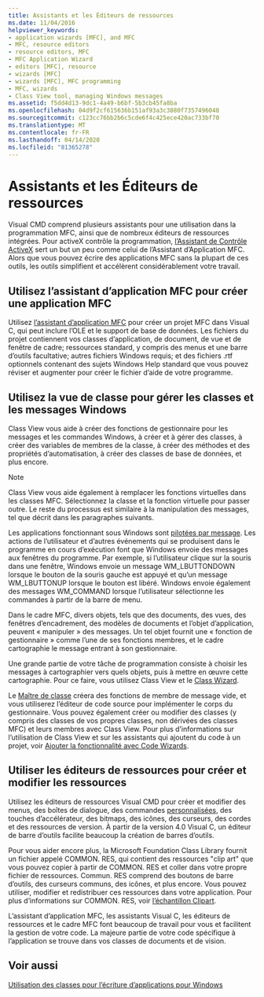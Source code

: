 ```yaml
---
title: Assistants et les Éditeurs de ressources
ms.date: 11/04/2016
helpviewer_keywords:
- application wizards [MFC], and MFC
- MFC, resource editors
- resource editors, MFC
- MFC Application Wizard
- editors [MFC], resource
- wizards [MFC]
- wizards [MFC], MFC programming
- MFC, wizards
- Class View tool, managing Windows messages
ms.assetid: f5dd4d13-9dc1-4a49-b6bf-5b3cb45fa8ba
ms.openlocfilehash: 04d9f2cf615636b151af93a3c3880f7357496048
ms.sourcegitcommit: c123cc76bb2b6c5cde6f4c425ece420ac733bf70
ms.translationtype: MT
ms.contentlocale: fr-FR
ms.lasthandoff: 04/14/2020
ms.locfileid: "81365278"
---
```

# <a name="wizards-and-the-resource-editors"></a>Assistants et les Éditeurs de ressources

Visual CMD comprend plusieurs assistants pour une utilisation dans la programmation MFC, ainsi que de nombreux éditeurs de ressources intégrées. Pour activeX contrôle la programmation, [l’Assistant de Contrôle ActiveX](../mfc/reference/mfc-activex-control-wizard.md) sert un but un peu comme celui de l’Assistant d’Application MFC. Alors que vous pouvez écrire des applications MFC sans la plupart de ces outils, les outils simplifient et accélèrent considérablement votre travail.

## <a name="use-the-mfc-application-wizard-to-create-an-mfc-application"></a><a name="_core_use_appwizard_to_create_an_mfc_application"></a>Utilisez l’assistant d’application MFC pour créer une application MFC

Utilisez [l’assistant d’application MFC](../mfc/reference/mfc-application-wizard.md) pour créer un projet MFC dans Visual C, qui peut inclure l’OLE et le support de base de données. Les fichiers du projet contiennent vos classes d’application, de document, de vue et de fenêtre de cadre; ressources standard, y compris des menus et une barre d’outils facultative; autres fichiers Windows requis; et des fichiers .rtf optionnels contenant des sujets Windows Help standard que vous pouvez réviser et augmenter pour créer le fichier d’aide de votre programme.

## <a name="use-class-view-to-manage-classes-and-windows-messages"></a><a name="_core_use_classwizard_to_manage_classes_and_windows_messages"></a>Utilisez la vue de classe pour gérer les classes et les messages Windows

Class View vous aide à créer des fonctions de gestionnaire pour les messages et les commandes Windows, à créer et à gérer des classes, à créer des variables de membres de la classe, à créer des méthodes et des propriétés d’automatisation, à créer des classes de base de données, et plus encore.

> [!NOTE]
> Class View vous aide également à remplacer les fonctions virtuelles dans les classes MFC. Sélectionnez la classe et la fonction virtuelle pour passer outre. Le reste du processus est similaire à la manipulation des messages, tel que décrit dans les paragraphes suivants.

Les applications fonctionnant sous Windows sont [pilotées par message](../mfc/message-handling-and-mapping.md). Les actions de l’utilisateur et d’autres événements qui se produisent dans le programme en cours d’exécution font que Windows envoie des messages aux fenêtres du programme. Par exemple, si l’utilisateur clique sur la souris dans une fenêtre, Windows envoie un message WM_LBUTTONDOWN lorsque le bouton de la souris gauche est appuyé et qu’un message WM_LBUTTONUP lorsque le bouton est libéré. Windows envoie également des messages WM_COMMAND lorsque l’utilisateur sélectionne les commandes à partir de la barre de menu.

Dans le cadre MFC, divers objets, tels que des documents, des vues, des fenêtres d’encadrement, des modèles de documents et l’objet d’application, peuvent « manipuler » des messages. Un tel objet fournit une « fonction de gestionnaire » comme l’une de ses fonctions membres, et le cadre cartographie le message entrant à son gestionnaire.

Une grande partie de votre tâche de programmation consiste à choisir les messages à cartographier vers quels objets, puis à mettre en œuvre cette cartographie. Pour ce faire, vous utilisez Class View et le [Class Wizard](reference/mfc-class-wizard.md).

Le [Maître de classe](reference/mfc-class-wizard.md) créera des fonctions de membre de message vide, et vous utiliserez l’éditeur de code source pour implémenter le corps du gestionnaire. Vous pouvez également créer ou modifier des classes (y compris des classes de vos propres classes, non dérivées des classes MFC) et leurs membres avec Class View. Pour plus d’informations sur l’utilisation de Class View et sur les assistants qui ajoutent du code à un projet, voir [Ajouter la fonctionnalité avec Code Wizards](../ide/adding-functionality-with-code-wizards-cpp.md).

## <a name="use-the-resource-editors-to-create-and-edit-resources"></a><a name="_core_use_the_resource_editors_to_create_and_edit_resources"></a>Utiliser les éditeurs de ressources pour créer et modifier les ressources

Utilisez les éditeurs de ressources Visual CMD pour créer et modifier des menus, des boîtes de dialogue, des commandes [personnalisées,](../windows/resource-editors.md) des touches d’accélérateur, des bitmaps, des icônes, des curseurs, des cordes et des ressources de version. À partir de la version 4.0 Visual C, un éditeur de barre d’outils facilite beaucoup la création de barres d’outils.

Pour vous aider encore plus, la Microsoft Foundation Class Library fournit un fichier appelé COMMON. RES, qui contient des ressources "clip art" que vous pouvez copier à partir de COMMON. RES et coller dans votre propre fichier de ressources. Commun. RES comprend des boutons de barre d’outils, des curseurs communs, des icônes, et plus encore. Vous pouvez utiliser, modifier et redistribuer ces ressources dans votre application. Pour plus d’informations sur COMMON. RES, voir [l’échantillon Clipart](../overview/visual-cpp-samples.md).

L’assistant d’application MFC, les assistants Visual C, les éditeurs de ressources et le cadre MFC font beaucoup de travail pour vous et facilitent la gestion de votre code. La majeure partie de votre code spécifique à l’application se trouve dans vos classes de documents et de vision.

## <a name="see-also"></a>Voir aussi

[Utilisation des classes pour l’écriture d’applications pour Windows](../mfc/using-the-classes-to-write-applications-for-windows.md)
